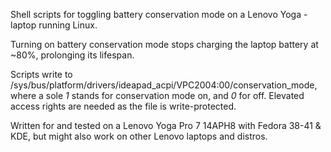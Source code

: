 Shell scripts for toggling battery conservation mode on a Lenovo Yoga -laptop running Linux.

Turning on battery conservation mode stops charging the laptop battery at ~80%, prolonging its lifespan.

Scripts write to /sys/bus/platform/drivers/ideapad_acpi/VPC2004:00/conservation_mode, where a sole _1_ stands for conservation mode on, and _0_ for off. Elevated access rights are needed as the file is write-protected.

Written for and tested on a Lenovo Yoga Pro 7 14APH8 with Fedora 38-41 & KDE, but might also work on other Lenovo laptops and distros.
